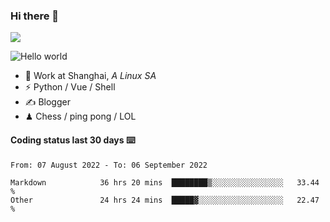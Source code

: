 ### Hi there 👋
![](https://komarev.com/ghpvc/?username=Xuhandsome)


<img src="https://github-readme-stats.vercel.app/api?username=XuHandsome&show_icons=true&theme=merko" alt="Hello world">

<br/>

- 🍻  Work at Shanghai, _A Linux SA_
- ⚡  Python / Vue / Shell
- ✍️  Blogger
- ♟  Chess / ping pong / LOL

#### Coding status last 30 days ⌨️

<!--START_SECTION:waka-->

```text
From: 07 August 2022 - To: 06 September 2022

Markdown            36 hrs 20 mins  ████████▒░░░░░░░░░░░░░░░░   33.44 %
Other               24 hrs 24 mins  █████▓░░░░░░░░░░░░░░░░░░░   22.47 %
```

<!--END_SECTION:waka-->
